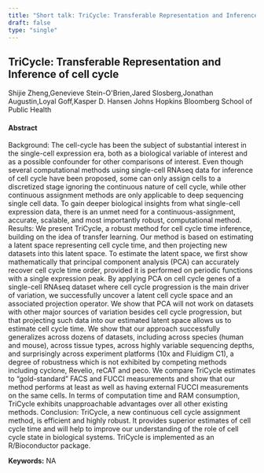 ```yaml
---
title: "Short talk: TriCycle: Transferable Representation and Inference of cell cycle"
draft: false
type: "single"
---
```


## TriCycle: Transferable Representation and Inference of cell cycle
Shijie Zheng,Genevieve Stein-O'Brien,Jared Slosberg,Jonathan Augustin,Loyal Goff,Kasper D. Hansen
Johns Hopkins Bloomberg School of Public Health
#### Abstract

Background: The cell-cycle has been the subject of substantial interest in the single-cell expression era, both as a biological variable of interest and as a possible confounder for other comparisons of interest. Even though several computational methods using single-cell RNAseq data for inference of cell cycle have been proposed, some can only assign cells to a discretized stage ignoring the continuous nature of cell cycle, while other continuous assignment methods are only applicable to deep sequencing single cell data. To gain deeper biological insights from what single-cell expression data, there is an unmet need for a continuous-assignment, accurate, scalable, and most importantly robust, computational method. 
Results: We present TriCycle, a robust method for cell cycle time inference, building on the idea of transfer learning. Our method is based on estimating a latent space representing cell cycle time, and then projecting new datasets into this latent space. To estimate the latent space, we first show mathematically that principal component analysis (PCA) can accurately recover cell cycle time order, provided it is performed on periodic functions with a single expression peak. By applying PCA on cell cycle genes of a single-cell RNAseq dataset where cell cycle progression is the main driver of variation, we successfully uncover a latent cell cycle space and an associated projection operator. We show that PCA will not work on datasets with other major sources of variation besides cell cycle progression, but that projecting such data into our estimated latent space allows us to estimate cell cycle time. We show that our approach successfully generalizes across dozens of datasets, including across species (human and mouse), across tissue types, across highly variable sequencing depths, and surprisingly across experiment platforms (10x and Fluidigm C1), a degree of robustness which is not exhibited by competing methods including cyclone, Revelio, reCAT and peco. We compare TriCycle estimates to “gold-standard” FACS and FUCCI measurements and show that our method performs at least as well as having external FUCCI measurements on the same cells. In terms of computation time and RAM consumption, TriCycle exhibits unapproachable advantages over all other existing methods.
Conclusion: TriCycle, a new continuous cell cycle assignment method, is efficient and highly robust. It provides superior estimates of cell cycle time and will help to improve our understanding of the role of cell cycle state in biological systems. TriCycle is implemented as an R/Bioconductor package.


**Keywords:** NA
